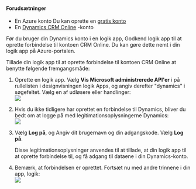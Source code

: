 #### <a name="prerequisites"></a>Forudsætninger
- En Azure konto Du kan oprette en [gratis konto](https://azure.microsoft.com/free)
- En [Dynamics CRM Online](https://www.microsoft.com/en-us/dynamics/crm-free-trial-overview.aspx) -konto 

Før du bruger din Dynamics konto i en logik app, Godkend logik app til at oprette forbindelse til kontoen CRM Online. Du kan gøre dette nemt i din logik app på Azure-portalen. 

Tillade din logik app til at oprette forbindelse til kontoen CRM Online at benytte følgende fremgangsmåde:

1. Oprette en logik app. Vælg **Vis Microsoft administrerede API'er** i på rullelisten i designvisningen logik Apps, og angiv derefter "dynamics" i søgefeltet. Vælg en af udløsere eller handlinger:  
  ![](./media/connectors-create-api-crmonline/dynamics-triggers.png)
2. Hvis du ikke tidligere har oprettet en forbindelse til Dynamics, bliver du bedt om at logge på med legitimationsoplysningerne Dynamics:  
  ![](./media/connectors-create-api-crmonline/dynamics-signin.png)
3. Vælg **Log på**, og Angiv dit brugernavn og din adgangskode. Vælg **Log på**. 

    Disse legitimationsoplysninger anvendes til at tillade, at din logik app til at oprette forbindelse til, og få adgang til dataene i din Dynamics-konto. 
4. Bemærk, at forbindelsen er oprettet. Fortsæt nu med andre trinnene i din app, logik:  
  ![](./media/connectors-create-api-crmonline/dynamics-properties.png)
